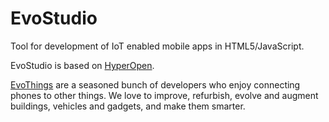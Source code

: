 # EvoStudio

Tool for development of IoT enabled mobile apps in HTML5/JavaScript.

EvoStudio is based on [HyperOpen](https://github.com/divineprog/HyperOpen).

[EvoThings](http://evothings.com") are a seasoned bunch of developers who enjoy connecting phones to other things. We love to improve, refurbish, evolve and augment buildings, vehicles and gadgets, and make them smarter.
